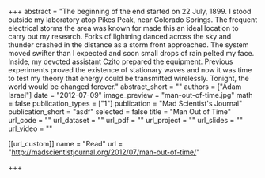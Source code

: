 +++
abstract = "The beginning of the end started on 22 July, 1899. I stood outside my laboratory atop Pikes Peak, near Colorado Springs. The frequent electrical storms the area was known for made this an ideal location to carry out my research. Forks of lightning danced across the sky and thunder crashed in the distance as a storm front approached. The system moved swifter than I expected and soon small drops of rain pelted my face. Inside, my devoted assistant Czito prepared the equipment. Previous experiments proved the existence of stationary waves and now it was time to test my theory that energy could be transmitted wirelessly. Tonight, the world would be changed forever."
abstract_short = ""
authors = ["Adam Israel"]
date = "2012-07-09"
image_preview = "man-out-of-time.jpg"
math = false
publication_types = ["1"]
publication = "Mad Scientist's Journal"
publication_short = "asdf"
selected = false
title = "Man Out of Time"
url_code = ""
url_dataset = ""
url_pdf = ""
url_project = ""
url_slides = ""
url_video = ""

[[url_custom]]
    name = "Read"
    url = "http://madscientistjournal.org/2012/07/man-out-of-time/"

+++

